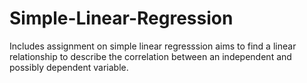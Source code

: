 # Simple-Linear-Regression
Includes assignment on simple linear regresssion aims to find a linear relationship to describe the correlation between an independent and possibly dependent variable. 
